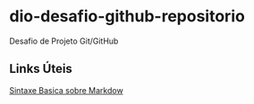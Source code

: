 # dio-desafio-github-repositorio
Desafio de Projeto Git/GitHub
## Links  Úteis
[Sintaxe Basica sobre Markdow](https://markdown.net.br/sintaxe-basica/)
